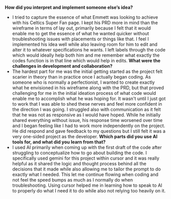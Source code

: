 **How did you interpret and implement someone else’s idea?**
- I tried to capture the essence of what Emmett was looking to achieve with his Celtics Super Fan page. I kept his PRD more in mind than the wireframe in terms of lay out, primarily because I felt that it would enable me to get the essence of what he wanted quicker without troubleshooting issues with placements or things like that. I feel I implemented his idea well while also leaving room for him to edit and alter it to whatever specifications he wants. I left labels through the code which would ideally help both him and me remember what exactly the codes function is in that line which would help in edits.
**What were the challenges in development and collaboration?**
- The hardest part for me was the initial getting started as the project felt scarier in theory than in practice once I actually began coding. As someone who is normally a perfectionist, I wanted to create exactly what he envisioned in his wireframe along with the PRD, but that proved challenging for me in the initial ideation process of what code would enable me to accomplish what he was hoping for. It wasn't until I just got to work that I was able to shed these nerves and feel more confident in the direction I was going. I struggled also with communication as it felt that he was not as responsive as I would have hoped. While he initially shared everything without issue, his response time worsened over time and I began feeling like I had to work more independently on the project. He did respond and gave feedback to my questions but I still felt it was a very one-sided project as the developer.
**Which parts did you use AI tools for, and what did you learn from that?**
- I used AI primarily when coming up with the first draft of the code after struggling to conceptualize how to go about building the code. I specifically used gemini for this project within cursor and it was really helpful as it shared the logic and thought process behind all the decisions that it made while also allowing me to tailor the prompt to do exactly what I needed. This let me continue flowing when coding and not feel the speed bumps as much as I normally do when troubleshooting. Using cursor helped me in learning how to speak to AI to properly do what I need it to do while also not relying too heavily on it.
